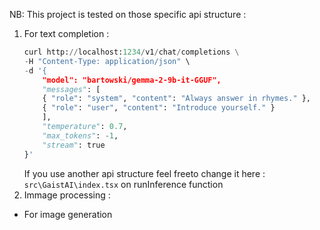NB: This project is tested on those specific api structure :
1. For text completion :
    ```python
    curl http://localhost:1234/v1/chat/completions \
    -H "Content-Type: application/json" \
    -d '{ 
        "model": "bartowski/gemma-2-9b-it-GGUF",
        "messages": [ 
        { "role": "system", "content": "Always answer in rhymes." },
        { "role": "user", "content": "Introduce yourself." }
        ], 
        "temperature": 0.7, 
        "max_tokens": -1,
        "stream": true
    }'
    ```
    If you use another api structure feel freeto change it here : `src\GaistAI\index.tsx` on runInference function
2. Immage processing : 
* For image generation  